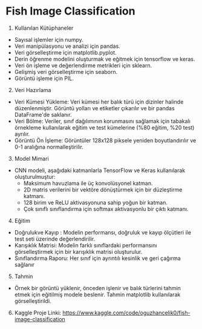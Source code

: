 # Fish Image Classification

1) Kullanılan Kütüphaneler
- Sayısal işlemler için numpy.
- Veri manipülasyonu ve analizi için pandas.
- Veri görselleştirme için matplotlib.pyplot.
- Derin öğrenme modelini oluşturmak ve eğitmek için tensorflow ve keras.
- Veri ön işleme ve değerlendirme metrikleri için sklearn.
- Gelişmiş veri görselleştirme için seaborn.
- Görüntü işleme için PIL.

2) Veri Hazırlama
- Veri Kümesi Yükleme: Veri kümesi her balık türü için dizinler halinde düzenlenmiştir. Görüntü yolları ve etiketler çıkarılır ve bir pandas DataFrame'de saklanır.
- Veri Bölme: Veriler, sınıf dağılımının korunmasını sağlamak için tabakalı örnekleme kullanılarak eğitim ve test kümelerine (%80 eğitim, %20 test) ayrılır.
- Görüntü Ön İşleme: Görüntüler 128x128 piksele yeniden boyutlandırılır ve 0-1 aralığına normalleştirilir.

3) Model Mimari
- CNN modeli, aşağıdaki katmanlarla TensorFlow ve Keras kullanılarak oluşturulmuştur:
  - Maksimum havuzlama ile üç konvolüsyonel katman.
  - 2D matris verilerini bir vektöre dönüştürmek için bir düzleştirme katmanı.
  - 128 birim ve ReLU aktivasyonuna sahip yoğun bir katman.
  - Çok sınıflı sınıflandırma için softmax aktivasyonlu bir çıktı katmanı.
 
4) Eğitim
- Doğrulukve Kayıp : Modelin performansı, doğruluk ve kayıp ölçütleri ile test seti üzerinde değerlendirilir.
- Karışıklık Matrisi: Modelin farklı sınıflardaki performansını görselleştirmek için bir karışıklık matrisi oluşturulur.
- Sınıflandırma Raporu: Her sınıf için ayrıntılı kesinlik ve geri çağırma sağlanır

5) Tahmin
- Örnek bir görüntü yüklenir, önceden işlenir ve balık türlerini tahmin etmek için eğitilmiş modele beslenir. Tahmin matplotlib kullanılarak görselleştirildi.
  
6) Kaggle Proje Linki: https://www.kaggle.com/code/oguzhancelik0/fish-image-classification
